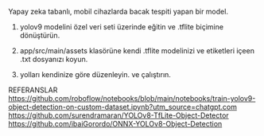 Yapay zeka tabanlı, mobil cihazlarda bacak tespiti yapan bir model.

1) yolov9 modelini özel veri seti üzerinde eğitin ve .tflite biçimine dönüştürün.

2) app/src/main/assets klasörüne kendi .tflite modelinizi ve etiketleri içeen .txt dosyanızı koyun.

3) yolları kendinize göre düzenleyin. ve çalıştırın.

REFERANSLAR
https://github.com/roboflow/notebooks/blob/main/notebooks/train-yolov9-object-detection-on-custom-dataset.ipynb?utm_source=chatgpt.com
https://github.com/surendramaran/YOLOv8-TfLite-Object-Detector
https://github.com/ibaiGorordo/ONNX-YOLOv8-Object-Detection
